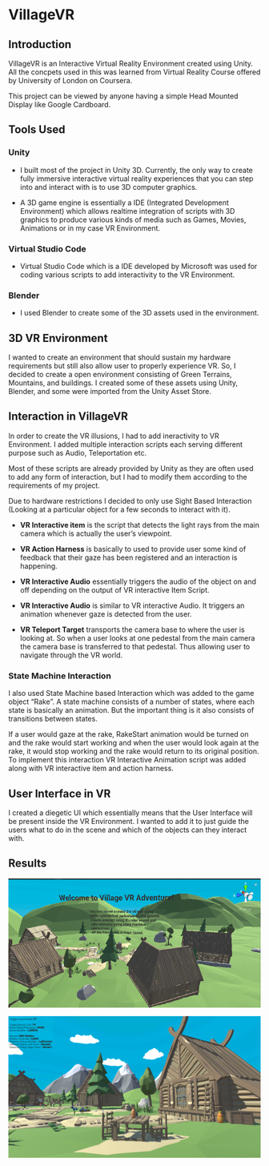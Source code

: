 # VillageVR

## Introduction
VillageVR is an Interactive Virtual Reality Environment created using Unity. All the concpets used in this was learned from Virtual Reality Course offered by University of London on Coursera.

This project can be viewed by anyone having a simple Head Mounted Display like Google Cardboard.


## Tools Used

### Unity
* I built most of the project in Unity 3D.  Currently, the only way to create fully immersive interactive virtual reality experiences that you can step into and interact with is to use 3D computer graphics.

* A 3D game engine is essentially a IDE (Integrated Development Environment) which allows realtime integration of scripts with 3D graphics to produce various kinds of media such as Games, Movies, Animations or in my case VR Environment.

### Virtual Studio Code
* Virtual Studio Code which is a IDE developed by Microsoft was used for coding various scripts to add interactivity to the VR Environment.

### Blender
* I used Blender to create some of the 3D assets used in the environment. 

## 3D VR Environment
I wanted to create an environment that should sustain my hardware requirements but still also allow user to properly experience VR. So, I decided to create a open environment consisting of Green Terrains, Mountains, and buildings. I created some of these assets using Unity, Blender, and some were imported from the Unity Asset Store.

## Interaction in VillageVR
In order to create the VR illusions, I had to add ineractivity to VR Environment. I added multiple interaction scripts each serving different purpose such as Audio, Teleportation etc. 

Most of these scripts are already provided by Unity as they are often used to add any form of interaction, but I had to modify them according to the requirements of my project. 

Due to hardware restrictions I decided to only use Sight Based Interaction (Looking at a particular object for a few seconds to interact with it).

* **VR Interactive item** is the script that detects the light rays from the main camera which is actually the user’s viewpoint.

* **VR Action Harness** is basically to used to provide user some kind of feedback that their gaze has been registered and an interaction is happening.

* **VR Interactive Audio** essentially triggers the audio of the object on and off depending on the output of VR interactive Item Script.

* **VR Interactive Audio** is similar to VR interactive Audio. It triggers an animation whenever gaze is detected from the user.

* **VR Teleport Target** transports the camera base to where the user is looking at. So when a user looks at one pedestal from the main camera the camera base is transferred to that pedestal. Thus allowing user to navigate through the VR world.
 
### State Machine Interaction
I also used State Machine based Interaction which was added to the game object “Rake”. A state machine consists of a number of states, where each state is basically an animation. But the important thing is it also consists of transitions between states.

If a user would gaze at the rake, RakeStart animation would be turned on and the rake would start working and when the user would look again at the rake, it would stop working and the rake would return to its original position. To implement this interaction VR Interactive Animation script was added along with VR interactive item and action harness.


## User Interface in VR

I created a diegetic UI which essentially means that the User Interface will be present inside the VR Environment. I wanted to add it to just guide the users what to do in the scene and which of the objects can they interact with.

## Results
![alt text](./Result_1.png)

![alt text](./Result_2.png)
 

  
 
